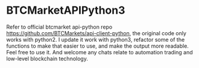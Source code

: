 # BTCMarketAPIPython3

Refer to official btcmarket api-python repo https://github.com/BTCMarkets/api-client-python, the original code only works with python2. I update it work with python3, refactor some of the functions to make that easier to use, and make the output more readable. 
Feel free to use it. And welcome any chats relate to automation trading and low-level blockchain technology.
